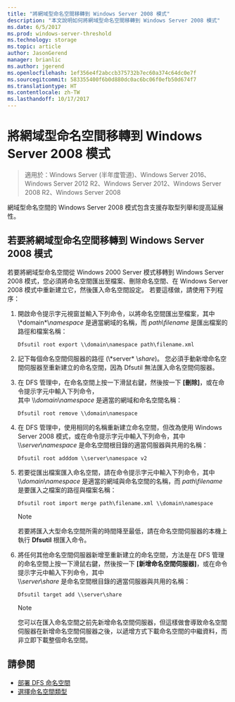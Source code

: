 ```yaml
---
title: "將網域型命名空間移轉到 Windows Server 2008 模式"
description: "本文說明如何將網域型命名空間移轉到 Windows Server 2008 模式"
ms.date: 6/5/2017
ms.prod: windows-server-threshold
ms.technology: storage
ms.topic: article
author: JasonGerend
manager: brianlic
ms.author: jgerend
ms.openlocfilehash: 1ef356e4f2abccb375732b7ec60a374c64dc0e7f
ms.sourcegitcommit: 583355400f6b0d880dc0ac6bc06f0efb50d674f7
ms.translationtype: HT
ms.contentlocale: zh-TW
ms.lasthandoff: 10/17/2017
---
```

# <a name="migrate-a-domain-based-namespace-to-windows-server-2008-mode"></a>將網域型命名空間移轉到 Windows Server 2008 模式

> 適用於：Windows Server (半年度管道)、Windows Server 2016、Windows Server 2012 R2、Windows Server 2012、Windows Server 2008 R2、Windows Server 2008

網域型命名空間的 Windows Server 2008 模式包含支援存取型列舉和提高延展性。

## <a name="to-migrate-a-domain-based-namespace-to-windows-server-2008-mode"></a>若要將網域型命名空間移轉到 Windows Server 2008 模式

若要將網域型命名空間從 Windows 2000 Server 模式移轉到 Windows Server 2008 模式，您必須將命名空間匯出至檔案、刪除命名空間、在 Windows Server 2008 模式中重新建立它，然後匯入命名空間設定。 若要這樣做，請使用下列程序：

1.  開啟命令提示字元視窗並輸入下列命令，以將命名空間匯出至檔案，其中 \\\*domain*\\*namespace* 是適當網域的名稱，而 *path\\filename* 是匯出檔案的路徑和檔案名稱：
     ```
     Dfsutil root export \\domain\namespace path\filename.xml 
     ```
2.  記下每個命名空間伺服器的路徑 (\\\*server* \\*share*)。 您必須手動新增命名空間伺服器至重新建立的命名空間，因為 Dfsutil 無法匯入命名空間伺服器。
3.  在 DFS 管理中，在命名空間上按一下滑鼠右鍵，然後按一下 **\[刪除\]**，或在命令提示字元中輸入下列命令， <br /> 其中 \\\\*domain*\\*namespace* 是適當的網域和命名空間名稱：
     ```
     Dfsutil root remove \\domain\namespace
     ```
4.  在 DFS 管理中，使用相同的名稱重新建立命名空間，但改為使用 Windows Server 2008 模式，或在命令提示字元中輸入下列命令，其中 <br /> \\\\*server*\\*namespace* 是命名空間根目錄的適當伺服器與共用的名稱：
     ```
     Dfsutil root adddom \\server\namespace v2
     ```
5.  若要從匯出檔案匯入命名空間，請在命令提示字元中輸入下列命令，其中 <br /> \\\\*domain*\\*namespace* 是適當的網域與命名空間的名稱，而 *path\\filename* 是要匯入之檔案的路徑與檔案名稱：
     ```
     Dfsutil root import merge path\filename.xml \\domain\namespace
     ```

    > [!NOTE]
    > 若要將匯入大型命名空間所需的時間降至最低，請在命名空間伺服器的本機上執行 **Dfsutil** 根匯入命令。
6.  將任何其他命名空間伺服器新增至重新建立的命名空間，方法是在 DFS 管理的命名空間上按一下滑鼠右鍵，然後按一下 **\[新增命名空間伺服器\]**，或在命令提示字元中輸入下列命令，其中 <br /> \\\\*server*\\*share* 是命名空間根目錄的適當伺服器與共用的名稱：
     ```
     Dfsutil target add \\server\share 
     ```

    > [!NOTE]
    > 您可以在匯入命名空間之前先新增命名空間伺服器，但這樣做會導致命名空間伺服器在新增命名空間伺服器之後，以遞增方式下載命名空間的中繼資料，而非立即下載整個命名空間。

## <a name="see-also"></a>請參閱
-   [部署 DFS 命名空間](deploying-dfs-namespaces.md)
-   [選擇命名空間類型](choose-a-namespace-type.md)
